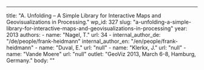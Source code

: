 ---
  title: "A. Unfolding – A Simple Library for Interactive Maps and Geovisualizations in Processing."
  wp_id: 327
  slug: "a-unfolding-a-simple-library-for-interactive-maps-and-geovisualizations-in-processing"
  year: 2013
  authors: 
    - 
      name: "Nagel, T."
      url: 34
    - 
      internal_author_de: "/de/people/frank-heidmann"
      internal_author_en: "/en/people/frank-heidmann"
    - 
      name: "Duval, E."
      url: "null"
    - 
      name: "Klerkx, J."
      url: "null"
    - 
      name: "Vande Moere"
      url: "null"
  outlet: "GeoViz 2013, March 6-8, Hamburg, Germany."
  body: ""

